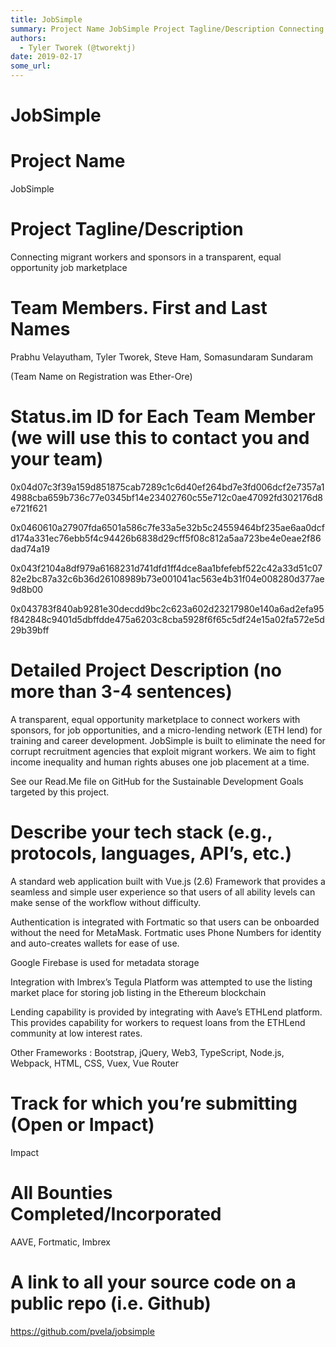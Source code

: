 ```yaml
---
title: JobSimple
summary: Project Name JobSimple Project Tagline/Description Connecting migrant workers and sponsors in a transparent, equal opportunity job marketplace Team Members. First and Last Names Prabhu Velayutham, Tyler Tworek, Steve Ham, Somasundaram Sundaram (Team Name on Registration was Ether-Ore) Status.im ID for Each Team Member (we will use this to contact you and your team) 0x04d07c3f39a159d851875cab7289c1c6d40ef264bd7e3fd006dcf2e7357a14988cba659b736c77e0345bf14e23402760c55e712c0ae47092fd302176d8e721f621
authors:
  - Tyler Tworek (@tworektj)
date: 2019-02-17
some_url: 
---
```


# JobSimple

# Project Name

JobSimple

# Project Tagline/Description 

Connecting migrant workers and sponsors in a transparent, equal opportunity job marketplace

# Team Members. First and Last Names
Prabhu Velayutham,
Tyler Tworek,
Steve Ham,
Somasundaram Sundaram

(Team Name on Registration was Ether-Ore)

# Status.im ID for Each Team Member (we will use this to contact you and your team)
0x04d07c3f39a159d851875cab7289c1c6d40ef264bd7e3fd006dcf2e7357a14988cba659b736c77e0345bf14e23402760c55e712c0ae47092fd302176d8e721f621

0x0460610a27907fda6501a586c7fe33a5e32b5c24559464bf235ae6aa0dcfd174a331ec76ebb5f4c94426b6838d29cff5f08c812a5aa723be4e0eae2f86dad74a19

0x043f2104a8df979a6168231d741dfd1ff4dce8aa1bfefebf522c42a33d51c0782e2bc87a32c6b36d26108989b73e001041ac563e4b31f04e008280d377ae9d8b00

0x043783f840ab9281e30decdd9bc2c623a602d23217980e140a6ad2efa95f842848c9401d5dbffdde475a6203c8cba5928f6f65c5df24e15a02fa572e5d29b39bff

# Detailed Project Description (no more than 3-4 sentences)
A transparent, equal opportunity marketplace to connect workers with sponsors, for job opportunities, and a micro-lending network (ETH lend) for training and career development.  JobSimple is built to eliminate the need for corrupt recruitment agencies that exploit migrant workers. We aim to fight income inequality and human rights abuses one job placement at a time. 

See our Read.Me file on GitHub for the Sustainable Development Goals targeted by this project. 

# Describe your tech stack (e.g., protocols, languages, API’s, etc.)
A standard web application built with Vue.js (2.6) Framework  that provides a seamless and simple user experience so that users of all ability levels can make sense of the workflow without difficulty.

Authentication is integrated with Fortmatic so that users can be onboarded without the need for MetaMask. Fortmatic uses Phone Numbers for identity and auto-creates wallets for ease of use.

Google Firebase is used for metadata storage

Integration with Imbrex’s Tegula Platform was attempted to use the listing market place for storing job listing in the Ethereum blockchain

Lending capability is provided by integrating with Aave’s ETHLend platform. This provides capability for workers to request loans from the ETHLend community at low interest rates.

Other Frameworks : Bootstrap, jQuery, Web3, TypeScript, Node.js, Webpack, HTML, CSS, Vuex, Vue Router


# Track for which you’re submitting (Open or Impact)
Impact

# All Bounties Completed/Incorporated
AAVE,
Fortmatic,
Imbrex


# A link to all your source code on a public repo (i.e. Github)
https://github.com/pvela/jobsimple

